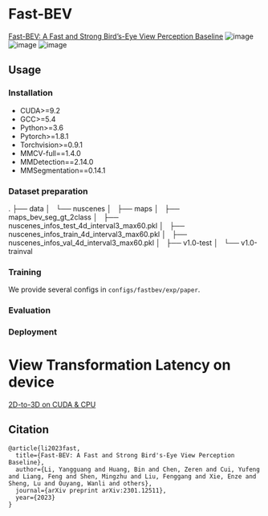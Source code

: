 # Fast-BEV
[Fast-BEV: A Fast and Strong Bird’s-Eye View Perception Baseline](https://arxiv.org/abs/2301.12511)
![image](https://github.com/Sense-GVT/Fast-BEV/blob/main/fast-bev++.png)
![image](https://github.com/Sense-GVT/Fast-BEV/blob/main/benchmark_setting.png)
![image](https://github.com/Sense-GVT/Fast-BEV/blob/main/benchmark.png)

## Usage

### Installation

* CUDA>=9.2
* GCC>=5.4
* Python>=3.6
* Pytorch>=1.8.1
* Torchvision>=0.9.1
* MMCV-full==1.4.0
* MMDetection==2.14.0
* MMSegmentation==0.14.1

### Dataset preparation

.
├── data
│   └── nuscenes
│       ├── maps
│       ├── maps_bev_seg_gt_2class
│       ├── nuscenes_infos_test_4d_interval3_max60.pkl
│       ├── nuscenes_infos_train_4d_interval3_max60.pkl
│       ├── nuscenes_infos_val_4d_interval3_max60.pkl
│       ├── v1.0-test
│       └── v1.0-trainval

### Training

We provide several configs in `configs/fastbev/exp/paper`.

### Evaluation

### Deployment

# View Transformation Latency on device
[2D-to-3D on CUDA & CPU](https://github.com/Sense-GVT/Fast-BEV/tree/dev/script/view_tranform_cuda)

## Citation
```
@article{li2023fast,
  title={Fast-BEV: A Fast and Strong Bird's-Eye View Perception Baseline},
  author={Li, Yangguang and Huang, Bin and Chen, Zeren and Cui, Yufeng and Liang, Feng and Shen, Mingzhu and Liu, Fenggang and Xie, Enze and Sheng, Lu and Ouyang, Wanli and others},
  journal={arXiv preprint arXiv:2301.12511},
  year={2023}
}
```
